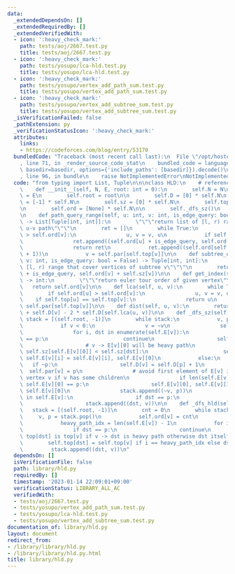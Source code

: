 ```yaml
---
data:
  _extendedDependsOn: []
  _extendedRequiredBy: []
  _extendedVerifiedWith:
  - icon: ':heavy_check_mark:'
    path: tests/aoj/2667.test.py
    title: tests/aoj/2667.test.py
  - icon: ':heavy_check_mark:'
    path: tests/yosupo/lca-hld.test.py
    title: tests/yosupo/lca-hld.test.py
  - icon: ':heavy_check_mark:'
    path: tests/yosupo/vertex_add_path_sum.test.py
    title: tests/yosupo/vertex_add_path_sum.test.py
  - icon: ':heavy_check_mark:'
    path: tests/yosupo/vertex_add_subtree_sum.test.py
    title: tests/yosupo/vertex_add_subtree_sum.test.py
  _isVerificationFailed: false
  _pathExtension: py
  _verificationStatusIcon: ':heavy_check_mark:'
  attributes:
    links:
    - https://codeforces.com/blog/entry/53170
  bundledCode: "Traceback (most recent call last):\n  File \"/opt/hostedtoolcache/PyPy/3.7.13/x64/site-packages/onlinejudge_verify/documentation/build.py\"\
    , line 71, in _render_source_code_stat\n    bundled_code = language.bundle(stat.path,\
    \ basedir=basedir, options={'include_paths': [basedir]}).decode()\n  File \"/opt/hostedtoolcache/PyPy/3.7.13/x64/site-packages/onlinejudge_verify/languages/python.py\"\
    , line 96, in bundle\n    raise NotImplementedError\nNotImplementedError\n"
  code: "from typing import List, Tuple\n\n\nclass HLD:\n    # reference: https://codeforces.com/blog/entry/53170\n\
    \    def __init__(self, N, E, root: int = 0):\n        self.N = N\n        self.E\
    \ = E\n        self.root = root\n\n        self.D = [0] * self.N\n        self.par\
    \ = [-1] * self.N\n        self.sz = [0] * self.N\n        self.top = [0] * self.N\n\
    \n        self.ord = [None] * self.N\n\n        self._dfs_sz()\n        self._dfs_hld()\n\
    \n    def path_query_range(self, u: int, v: int, is_edge_query: bool = False)\
    \ -> List[Tuple[int, int]]:\n        \"\"\"return list of [l, r) ranges that cover\
    \ u-v path\"\"\"\n        ret = []\n        while True:\n            if self.ord[u]\
    \ > self.ord[v]:\n                u, v = v, u\n            if self.top[u] == self.top[v]:\n\
    \                ret.append((self.ord[u] + is_edge_query, self.ord[v] + 1))\n\
    \                return ret\n            ret.append((self.ord[self.top[v]], self.ord[v]\
    \ + 1))\n            v = self.par[self.top[v]]\n\n    def subtree_query_range(self,\
    \ v: int, is_edge_query: bool = False) -> Tuple[int, int]:\n        \"\"\"return\
    \ [l, r) range that cover vertices of subtree v\"\"\"\n        return (self.ord[v]\
    \ + is_edge_query, self.ord[v] + self.sz[v])\n\n    def get_index(self, v: int)\
    \ -> int:\n        \"\"\"return euler tour order of given vertex\"\"\"\n     \
    \   return self.ord[v]\n\n    def lca(self, u, v):\n        while True:\n    \
    \        if self.ord[u] > self.ord[v]:\n                u, v = v, u\n        \
    \    if self.top[u] == self.top[v]:\n                return u\n            v =\
    \ self.par[self.top[v]]\n\n    def dist(self, u, v):\n        return self.D[u]\
    \ + self.D[v] - 2 * self.D[self.lca(u, v)]\n\n    def _dfs_sz(self):\n       \
    \ stack = [(self.root, -1)]\n        while stack:\n            v, p = stack.pop()\n\
    \            if v < 0:\n                v = ~v\n                self.sz[v] = 1\n\
    \                for i, dst in enumerate(self.E[v]):\n                    if dst\
    \ == p:\n                        continue\n                    self.sz[v] += self.sz[dst]\n\
    \                    # v -> E[v][0] will be heavy path\n                    if\
    \ self.sz[self.E[v][0]] < self.sz[dst]:\n                        self.E[v][0],\
    \ self.E[v][i] = self.E[v][i], self.E[v][0]\n            else:\n             \
    \   if ~p:\n                    self.D[v] = self.D[p] + 1\n                  \
    \  self.par[v] = p\n                # avoid first element of E[v] is parent of\
    \ vertex v if v has some children\n                if len(self.E[v]) >= 2 and\
    \ self.E[v][0] == p:\n                    self.E[v][0], self.E[v][1] = self.E[v][1],\
    \ self.E[v][0]\n                stack.append((~v, p))\n                for dst\
    \ in self.E[v]:\n                    if dst == p:\n                        continue\n\
    \                    stack.append((dst, v))\n\n    def _dfs_hld(self):\n     \
    \   stack = [(self.root, -1)]\n        cnt = 0\n        while stack:\n       \
    \     v, p = stack.pop()\n            self.ord[v] = cnt\n            cnt += 1\n\
    \            heavy_path_idx = len(self.E[v]) - 1\n            for i, dst in enumerate(self.E[v][::-1]):\n\
    \                if dst == p:\n                    continue\n                #\
    \ top[dst] is top[v] if v -> dst is heavy path otherwise dst itself\n        \
    \        self.top[dst] = self.top[v] if i == heavy_path_idx else dst\n       \
    \         stack.append((dst, v))\n"
  dependsOn: []
  isVerificationFile: false
  path: library/hld.py
  requiredBy: []
  timestamp: '2023-01-14 22:09:01+09:00'
  verificationStatus: LIBRARY_ALL_AC
  verifiedWith:
  - tests/aoj/2667.test.py
  - tests/yosupo/vertex_add_path_sum.test.py
  - tests/yosupo/lca-hld.test.py
  - tests/yosupo/vertex_add_subtree_sum.test.py
documentation_of: library/hld.py
layout: document
redirect_from:
- /library/library/hld.py
- /library/library/hld.py.html
title: library/hld.py
---
```

